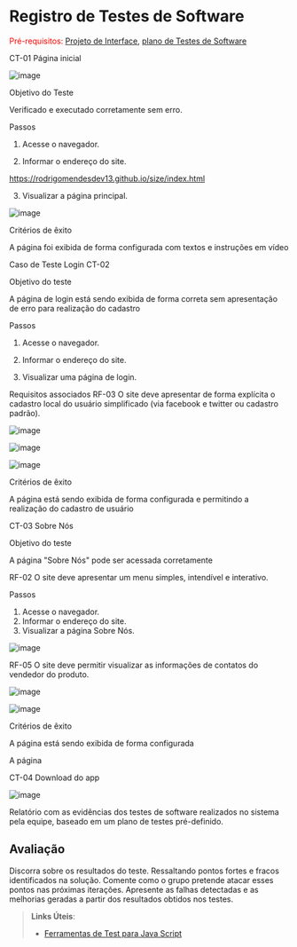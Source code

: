 # Registro de Testes de Software

<span style="color:red">Pré-requisitos: <a href="3-Projeto de Interface.md"> Projeto de Interface</a></span>, <a href="8-Plano de Testes de Software.md"> plano de Testes de Software</a>



CT-01 Página inicial

![image](https://user-images.githubusercontent.com/91230711/143782753-0b0ff72e-a5d4-48b1-b8c2-2245efce921c.png)







Objetivo do Teste


Verificado e executado corretamente sem erro.


Passos	

1) Acesse o navegador.


2) Informar o endereço do site.

https://rodrigomendesdev13.github.io/size/index.html




3) Visualizar a página principal.


![image](https://user-images.githubusercontent.com/91230711/143783094-0ffc80af-beca-426e-9dbf-27fed65a2d43.png)


Critérios de êxito


A página foi exibida de forma configurada com textos e instruções em vídeo





Caso de Teste	Login CT-02

Objetivo do teste

A página de login está sendo exibida de forma correta sem apresentação de erro para realização do cadastro


Passos

1) Acesse o navegador.


2) Informar o endereço do site.


3) Visualizar uma página de login.


Requisitos associados	RF-03 O site deve apresentar de forma explícita o cadastro local do usuário simplificado (via facebook e twitter ou cadastro padrão).


![image](https://user-images.githubusercontent.com/91230711/143784076-29be289e-5411-4cca-a294-bd6755e86f33.png)




![image](https://user-images.githubusercontent.com/91230711/143783292-31402394-71fd-4e70-9f61-bc4fc561bbc3.png)



![image](https://user-images.githubusercontent.com/91230711/143784054-2f6113bb-838a-437f-844a-5f64dee31bf9.png)


Critérios de êxito


A página está sendo exibida de forma configurada e permitindo a realização do cadastro de usuário




CT-03 Sobre Nós

Objetivo do teste

A página "Sobre Nós" pode ser acessada corretamente


RF-02 O site deve apresentar um menu simples, intendível e interativo.

Passos

1) Acesse o navegador.
2) Informar o endereço do site.
3) Visualizar a página Sobre Nós.


![image](https://user-images.githubusercontent.com/91230711/143783454-dd54a80c-b180-4e5b-834e-8ce5d0f952af.png)



RF-05 O site deve permitir visualizar as informações de contatos do vendedor do produto.



![image](https://user-images.githubusercontent.com/91230711/143783511-897ed67e-8fab-4c0b-a536-b5ff7754e027.png)




![image](https://user-images.githubusercontent.com/91230711/143783615-58f70729-b676-4099-acb3-6d0ca3ca4f28.png)

Critérios de êxito

A página está sendo exibida de forma configurada

A página 

CT-04 Download do app

![image](https://user-images.githubusercontent.com/91230711/143783682-06ac229a-3375-4f44-820b-445b0bc2e0ee.png)







Relatório com as evidências dos testes de software realizados no sistema pela equipe, baseado em um plano de testes pré-definido.

## Avaliação

Discorra sobre os resultados do teste. Ressaltando pontos fortes e fracos identificados na solução. Comente como o grupo pretende atacar esses pontos nas próximas iterações. Apresente as falhas detectadas e as melhorias geradas a partir dos resultados obtidos nos testes.

> **Links Úteis**:
> - [Ferramentas de Test para Java Script](https://geekflare.com/javascript-unit-testing/)
